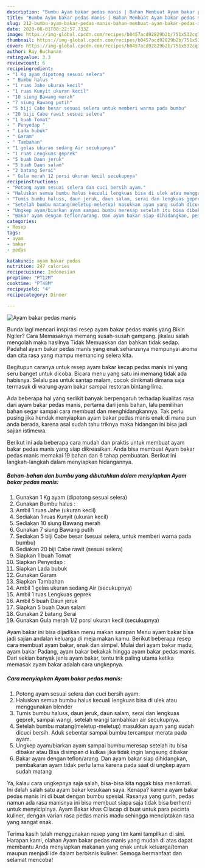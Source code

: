 ```yaml
---
description: "Bumbu Ayam bakar pedas manis | Bahan Membuat Ayam bakar pedas manis Yang Lezat Sekali"
title: "Bumbu Ayam bakar pedas manis | Bahan Membuat Ayam bakar pedas manis Yang Lezat Sekali"
slug: 212-bumbu-ayam-bakar-pedas-manis-bahan-membuat-ayam-bakar-pedas-manis-yang-lezat-sekali
date: 2020-08-01T08:22:57.733Z
image: https://img-global.cpcdn.com/recipes/b0457acd92829b2b/751x532cq70/ayam-bakar-pedas-manis-foto-resep-utama.jpg
thumbnail: https://img-global.cpcdn.com/recipes/b0457acd92829b2b/751x532cq70/ayam-bakar-pedas-manis-foto-resep-utama.jpg
cover: https://img-global.cpcdn.com/recipes/b0457acd92829b2b/751x532cq70/ayam-bakar-pedas-manis-foto-resep-utama.jpg
author: Ray Buchanan
ratingvalue: 3.3
reviewcount: 6
recipeingredient:
- "1 Kg ayam dipotong sesuai selera"
- " Bumbu halus "
- "1 ruas Jahe ukuran kecil"
- "1 ruas Kunyit ukuran kecil"
- "10 siung Bawang merah"
- "7 siung Bawang putih"
- "5 biji Cabe besar sesuai selera untuk memberi warna pada bumbu"
- "20 biji Cabe rawit sesuai selera"
- "1 buah Tomat"
- " Penyedap "
- " Lada bubuk"
- " Garam"
- " Tambahan"
- "1 gelas ukuran sedang Air secukupnya"
- "1 ruas Lengkuas geprek"
- "5 buah Daun jeruk"
- "5 buah Daun salam"
- "2 batang Serai"
- " Gula merah 12 porsi ukuran kecil secukupnya"
recipeinstructions:
- "Potong ayam sesuai selera dan cuci bersih ayam."
- "Haluskan semua bumbu halus kecuali lengkuas bisa di ulek atau menggunakan blender"
- "Tumis bumbu haluss, daun jeruk, daun salam, serai dan lengkuas geprek, sampai wangi, setelah wangi tambahkan air secukupnya."
- "Setelah bumbu matang(meletup-meletup) masukkan ayam yang sudah dicuci bersih. Aduk sebentar sampai bumbu tercampur merata pada ayam."
- "Ungkep ayam/biarkan ayam sampai bumbu meresap setelah itu bisa dibakar atau Bisa disimpan d kulkas jika tidak ingin langsung dibakar"
- "Bakar ayam dengan teflon/arang. Dan ayam bakar siap dihidangkan, pembakaran ayam tidak perlu lama karena pada saat di ungkep ayam sudah matang"
categories:
- Resep
tags:
- ayam
- bakar
- pedas

katakunci: ayam bakar pedas 
nutrition: 247 calories
recipecuisine: Indonesian
preptime: "PT12M"
cooktime: "PT48M"
recipeyield: "4"
recipecategory: Dinner

---
```



![Ayam bakar pedas manis](https://img-global.cpcdn.com/recipes/b0457acd92829b2b/751x532cq70/ayam-bakar-pedas-manis-foto-resep-utama.jpg)

Bunda lagi mencari inspirasi resep ayam bakar pedas manis yang Bikin Ngiler? Cara Memasaknya memang susah-susah gampang. jikalau salah mengolah maka hasilnya Tidak Memuaskan dan bahkan tidak sedap. Padahal ayam bakar pedas manis yang enak seharusnya mempunyai aroma dan cita rasa yang mampu memancing selera kita.

Begitupun caranya untuk resep ayam bakar kecap pedas manis ini yang seru banget untuk dicoba. Bicara menu yang satu ini memang tidak ada habisnya. Selalu pas untuk santap malam, cocok dinikmati dimana saja termasuk di warung ayam bakar sampai restoran bintang lima.

Ada beberapa hal yang sedikit banyak berpengaruh terhadap kualitas rasa dari ayam bakar pedas manis, pertama dari jenis bahan, lalu pemilihan bahan segar sampai cara membuat dan menghidangkannya. Tak perlu pusing jika hendak menyiapkan ayam bakar pedas manis enak di mana pun anda berada, karena asal sudah tahu triknya maka hidangan ini bisa jadi sajian istimewa.


Berikut ini ada beberapa cara mudah dan praktis untuk membuat ayam bakar pedas manis yang siap dikreasikan. Anda bisa membuat Ayam bakar pedas manis memakai 19 bahan dan 6 tahap pembuatan. Berikut ini langkah-langkah dalam menyiapkan hidangannya.

<!--inarticleads1-->

##### Bahan-bahan dan bumbu yang dibutuhkan dalam menyiapkan Ayam bakar pedas manis:

1. Gunakan 1 Kg ayam (dipotong sesuai selera)
1. Gunakan  Bumbu halus :
1. Ambil 1 ruas Jahe (ukuran kecil)
1. Sediakan 1 ruas Kunyit (ukuran kecil)
1. Sediakan 10 siung Bawang merah
1. Gunakan 7 siung Bawang putih
1. Sediakan 5 biji Cabe besar (sesuai selera, untuk memberi warna pada bumbu)
1. Sediakan 20 biji Cabe rawit (sesuai selera)
1. Siapkan 1 buah Tomat
1. Siapkan  Penyedap :
1. Siapkan  Lada bubuk
1. Gunakan  Garam
1. Siapkan  Tambahan
1. Ambil 1 gelas ukuran sedang Air (secukupnya)
1. Ambil 1 ruas Lengkuas geprek
1. Ambil 5 buah Daun jeruk
1. Siapkan 5 buah Daun salam
1. Gunakan 2 batang Serai
1. Gunakan  Gula merah 1/2 porsi ukuran kecil (secukupnya)


Ayam bakar ini bisa dijadikan menu makan sarapan Menu ayam bakar bisa jadi sajian andalan keluarga di meja makan kamu. Berikut beberapa resep cara membuat ayam bakar, enak dan simpel. Mulai dari ayam bakar madu, ayam bakar Padang, ayam bakar bekakak hingga ayam bakar pedas manis. Dari sekian banyak jenis ayam bakar, tentu trik paling utama ketika memasak ayam bakar adalah cara ungkepnya. 

<!--inarticleads2-->

##### Cara menyiapkan Ayam bakar pedas manis:

1. Potong ayam sesuai selera dan cuci bersih ayam.
1. Haluskan semua bumbu halus kecuali lengkuas bisa di ulek atau menggunakan blender
1. Tumis bumbu haluss, daun jeruk, daun salam, serai dan lengkuas geprek, sampai wangi, setelah wangi tambahkan air secukupnya.
1. Setelah bumbu matang(meletup-meletup) masukkan ayam yang sudah dicuci bersih. Aduk sebentar sampai bumbu tercampur merata pada ayam.
1. Ungkep ayam/biarkan ayam sampai bumbu meresap setelah itu bisa dibakar atau Bisa disimpan d kulkas jika tidak ingin langsung dibakar
1. Bakar ayam dengan teflon/arang. Dan ayam bakar siap dihidangkan, pembakaran ayam tidak perlu lama karena pada saat di ungkep ayam sudah matang


Ya, kalau cara ungkepnya saja salah, bisa-bisa kita nggak bisa menikmati. Ini dalah salah satu ayam bakar kesukaan saya. Kenapa? karena ayam bakar pedas manis ini di buat dengan bumbu spesial. Rasanya yang gurih, pedas namun ada rasa manisnya ini bisa membuat siapa saja tidak bisa berhenti untuk menyicipinya. Ayam Bakar khas Cilacap di buat untuk para pecinta kuliner, dengan varian rasa pedas manis madu sehingga menciptakan rasa yang sangat enak. 

Terima kasih telah menggunakan resep yang tim kami tampilkan di sini. Harapan kami, olahan Ayam bakar pedas manis yang mudah di atas dapat membantu Anda menyiapkan makanan yang enak untuk keluarga/teman maupun menjadi ide dalam berbisnis kuliner. Semoga bermanfaat dan selamat mencoba!
